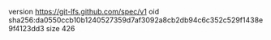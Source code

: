 version https://git-lfs.github.com/spec/v1
oid sha256:da0550ccb10b1240527359d7af3092a8cb2db94c6c352c529f1438e9f4123dd3
size 426
